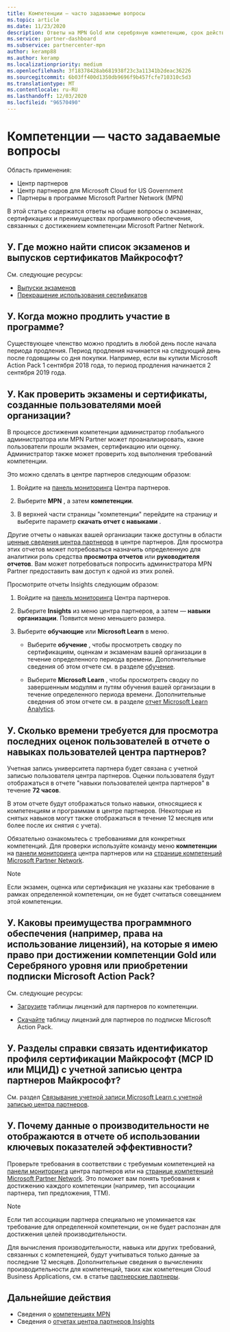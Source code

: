 ```yaml
---
title: Компетенции — часто задаваемые вопросы
ms.topic: article
ms.date: 11/23/2020
description: Ответы на MPN Gold или серебряную компетенцию, срок действия льготы, продление или активацию лицензий для Azure, облака, Visual Studio, технической поддержки и преимуществ.
ms.service: partner-dashboard
ms.subservice: partnercenter-mpn
author: keramp88
ms.author: keramp
ms.localizationpriority: medium
ms.openlocfilehash: 3f18378428ab681938f23c3a11341b2deac36226
ms.sourcegitcommit: 6b03ff400d1350db9696f9b457fcfe710310c5d3
ms.translationtype: MT
ms.contentlocale: ru-RU
ms.lasthandoff: 12/03/2020
ms.locfileid: "96570490"
---
```

# <a name="competencies---frequently-asked-questions"></a>Компетенции — часто задаваемые вопросы

Область применения:

- Центр партнеров
- Центр партнеров для Microsoft Cloud for US Government
- Партнеры в программе Microsoft Partner Network (MPN)

В этой статье содержатся ответы на общие вопросы о экзаменах, сертификациях и преимуществах программного обеспечения, связанных с достижением компетенции Microsoft Partner Network.

## <a name="q-where-can-i-find-the-list-of-exams-and-microsoft-certifications-being-retired"></a>У. Где можно найти список экзаменов и выпусков сертификатов Майкрософт?

См. следующие ресурсы:

- [Выпуски экзаменов](/learn/certifications/retired-certification-exams)
- [Прекращение использования сертификатов](/learn/certifications/retired-certifications)

## <a name="q-when-can-i-renew-my-membership"></a>У. Когда можно продлить участие в программе?

Существующее членство можно продлить в любой день после начала периода продления. Период продления начинается на следующий день после годовщины со дня покупки. Например, если вы купили Microsoft Action Pack 1 сентября 2018 года, то период продления начинается 2 сентября 2019 года.

## <a name="q-how-can-i-verify-the-exams-and-certifications-taken-by-my-organizations-users"></a>У. Как проверить экзамены и сертификаты, созданные пользователями моей организации?

В процессе достижения компетенции администратор глобального администратора или MPN Partner может проанализировать, какие пользователи прошли экзамен, сертификацию или оценку. Администратор также может проверить ход выполнения требований компетенции.

Это можно сделать в центре партнеров следующим образом:

1. Войдите на [панель мониторинга](https://partner.microsoft.com/dashboard) Центра партнеров.

1. Выберите **MPN** , а затем **компетенции**.

1. В верхней части страницы "компетенции" перейдите на страницу и выберите параметр **скачать отчет с навыками** .

Другие отчеты о навыках вашей организации также доступны в области [ценные сведения центра партнеров](partner-center-insights.md) в центре партнеров. Для просмотра этих отчетов может потребоваться назначить определенную для аналитики роль средства **просмотра отчетов** или **руководителя отчетов**. Вам может потребоваться попросить администратора MPN Partner предоставить вам доступ к одной из этих ролей.

Просмотрите отчеты Insights следующим образом:

1. Войдите на [панель мониторинга](https://partner.microsoft.com/dashboard) Центра партнеров.

1. Выберите **Insights** из меню центра партнеров, а затем — **навыки организации**. Появится меню меньшего размера.

1. Выберите **обучающие** или **Microsoft Learn** в меню.

   - Выберите **обучение** , чтобы просмотреть сводку по сертификациям, оценкам и экзаменам вашей организации в течение определенного периода времени. Дополнительные сведения об этом отчете см. в разделе [обучение](pci-training-dashboard.md).

   - Выберите **Microsoft Learn** , чтобы просмотреть сводку по завершенным модулям и путям обучения вашей организации в течение определенного периода времени. Дополнительные сведения об этом отчете см. в разделе [отчет Microsoft Learn Analytics](ms-learn-analytics.md).

## <a name="q-how-long-does-it-take-to-see-the-latest-user-assessments-in-the-partner-center-user-skills-report"></a>У. Сколько времени требуется для просмотра последних оценок пользователей в отчете о навыках пользователей центра партнеров?

Учетная запись университета партнера будет связана с учетной записью пользователя центра партнеров. Оценки пользователя будут отображаться в отчете "навыки пользователей центра партнеров" в течение **72 часов**.

В этом отчете будут отображаться только навыки, относящиеся к компетенциям и программам в центре партнеров. (Некоторые из снятых навыков могут также отображаться в течение 12 месяцев или более после их снятия с учета).

Обязательно ознакомьтесь с требованиями для конкретных компетенций. Для проверки используйте команду меню **компетенции** на [панели мониторинга](https://partner.microsoft.com/dashboard) центра партнеров или на [странице компетенций Microsoft Partner Network](https://partner.microsoft.com/membership/competencies).

> [!NOTE]
> Если экзамен, оценка или сертификация не указаны как требование в рамках определенной компетенции, он не будет считаться совещанием этой компетенции.

## <a name="q-what-are-the-software-benefits-such-as-license-use-rights-that-i-am-entitled-to-when-i-achieve-a-gold-or-silver-competency-or-buy-a-microsoft-action-pack-subscription-maps"></a>У. Каковы преимущества программного обеспечения (например, права на использование лицензий), на которые я имею право при достижении компетенции Gold или Серебряного уровня или приобретении подписки Microsoft Action Pack?

См. следующие ресурсы:

- [Загрузите](https://assetsprod.microsoft.com/mpn-maps-software-iur-competency-license-table.docx) таблицы лицензий для партнеров по компетенции.

- [Скачайте](https://assetsprod.microsoft.com/en-us/microsoft-action-pack-license-table.pdf) таблицу лицензий для партнеров по подписке Microsoft Action Pack.

## <a name="q-how-do-i-link-a-microsoft-certification-profile-id-mcp-id-or-mcid-to-my-microsoft-partner-center-account"></a>У. Разделы справки связать идентификатор профиля сертификации Майкрософт (MCP ID или МЦИД) с учетной записью центра партнеров Майкрософт?

См. раздел [Связывание учетной записи Microsoft Learn с учетной записью центра партнеров](ms-learn-associate.md).

## <a name="q-why-cant-i-see-the-performance-data-reflected-under-the-competencies-kpis-report"></a>У. Почему данные о производительности не отображаются в отчете об использовании ключевых показателей эффективности?

Проверьте требования в соответствии с требуемым компетенцией на [панели мониторинга](https://partner.microsoft.com/dashboard) центра партнеров или на [странице компетенций Microsoft Partner Network](https://partner.microsoft.com/membership/competencies). Это поможет вам понять требования к достижению каждого компетенции (например, тип ассоциации партнера, тип предложения, ТТМ).

> [!NOTE]
> Если тип ассоциации партнера специально не упоминается как требование для определенной компетенции, он не будет распознан для достижения целей производительности.
>
> Для вычисления производительности, навыка или других требований, связанных с компетенцией, будут учитываться только данные за последние 12 месяцев. Дополнительные сведения о вычислениях производительности для компетенций, таких как компетенция Cloud Business Applications, см. в статье [партнерские партнеры](partner-contribution-indicators.md).

## <a name="next-steps"></a>Дальнейшие действия

- Сведения о [компетенциях MPN](learn-about-competencies.md)
- Сведения о [отчетах центра партнеров Insights](partner-center-insights.md)
